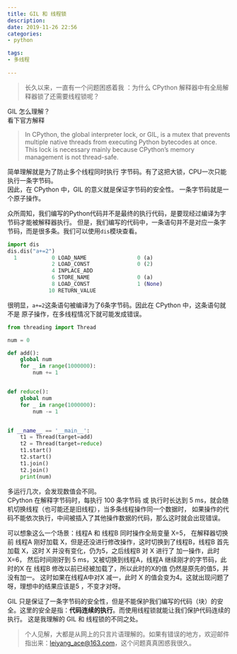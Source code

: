 ```yaml
---
title: GIL 和 线程锁
description:  
date: 2019-11-26 22:56  
categories:
- python   

tags:  
- 多线程
 
---
```

> 长久以来，一直有一个问题困惑着我 ：为什么 CPython 解释器中有全局解释器锁了还需要线程锁呢？     
> 
GIL 怎么理解？    
看下官方解释    
> In CPython, the global interpreter lock, or GIL, is a mutex that prevents multiple native threads from executing Python bytecodes at once. This lock is necessary mainly because CPython’s memory management is not thread-safe.     

简单理解就是为了防止多个线程同时执行 字节码。有了这把大锁，CPU一次只能执行一条字节码。   
因此，在 CPython 中，GIL 的意义就是保证字节码的安全性。 一条字节码就是一个原子操作。  

       
众所周知，我们编写的Python代码并不是最终的执行代码，是要现经过编译为字节码才能被解释器执行。
但是，我们编写的代码中，一条语句并不是对应一条字节码，而是很多条。我们可以使用`dis`模块查看。
```python
import dis
dis.dis("a+=2")
  1           0 LOAD_NAME                0 (a)
              2 LOAD_CONST               0 (2)
              4 INPLACE_ADD
              6 STORE_NAME               0 (a)
              8 LOAD_CONST               1 (None)
             10 RETURN_VALUE
```   

很明显，`a+=2`这条语句被编译为了6条字节码。因此在 CPython 中，这条语句就不是 原子操作，在多线程情况下就可能发成错误。
```python
from threading import Thread

num = 0

def add():
    global num
    for _ in range(1000000):
        num += 1


def reduce():
    global num
    for _ in range(1000000):
        num -= 1


if __name__ == '__main__':
    t1 = Thread(target=add)
    t2 = Thread(target=reduce)
    t1.start()
    t2.start()
    t1.join()
    t2.join()
    print(num)
```
多运行几次，会发现数值会不同。     
CPython 在解释字节码时，每执行 100 条字节码 或 执行时长达到 5 ms，就会随机切换线程（也可能还是旧线程），当多条线程操作同一个数据时，
如果操作的代码不能依次执行，中间被插入了其他操作数据的代码，那么这时就会出现错误。     

可以想象这么一个场景：线程A 和 线程B 同时操作全局变量 X=5，
在解释器切换前 线程A 刚好加载 X，但是还没进行修改操作，这时切换到了线程B，线程B 首先加载 X，这时 X 并没有变化，仍为5，之后线程B 对 X 进行了 加一操作，此时 X=6， 
然后时间刚好到 5 ms，又被切换到线程A，线程A 继续刚才的字节码，此时的X 在 线程B 修改以前已经被加载了，所以此时的X的值 仍然是原先的值5，并没有加一。
这时如果在线程A中对X 减一，此时 X 的值会变为4。这就出现问题了呀，理想中的结果应该是5 ，不变才对呀。   

GIL 只是保证了一条字节码的安全性，但是不能保护我们编写的代码（块）的安全。这里的安全是指：**代码连续的执行**。而使用线程锁就能让我们保护代码连续的执行。
这是我理解的 GIL 和 线程锁的不同之处。   

> 个人见解，大都是从网上的只言片语理解的。如果有错误的地方，欢迎邮件指出来：leiyang_ace@163.com，这个问题真真困惑我很久。